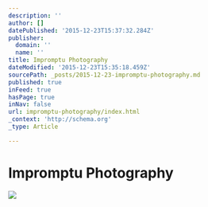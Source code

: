 ```yaml
---
description: ''
author: []
datePublished: '2015-12-23T15:37:32.284Z'
publisher:
  domain: ''
  name: ''
title: Impromptu Photography
dateModified: '2015-12-23T15:35:18.459Z'
sourcePath: _posts/2015-12-23-impromptu-photography.md
published: true
inFeed: true
hasPage: true
inNav: false
url: impromptu-photography/index.html
_context: 'http://schema.org'
_type: Article

---
```

# Impromptu Photography
![](https://the-grid-user-content.s3-us-west-2.amazonaws.com/c17b53ad-83f4-48b3-b941-adde50187afb.png)